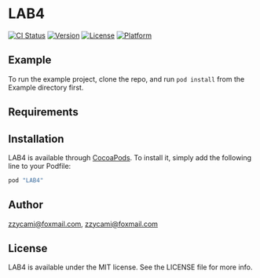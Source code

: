 # LAB4

[![CI Status](http://img.shields.io/travis/zzycami@foxmail.com/LAB4.svg?style=flat)](https://travis-ci.org/zzycami@foxmail.com/LAB4)
[![Version](https://img.shields.io/cocoapods/v/LAB4.svg?style=flat)](http://cocoapods.org/pods/LAB4)
[![License](https://img.shields.io/cocoapods/l/LAB4.svg?style=flat)](http://cocoapods.org/pods/LAB4)
[![Platform](https://img.shields.io/cocoapods/p/LAB4.svg?style=flat)](http://cocoapods.org/pods/LAB4)

## Example

To run the example project, clone the repo, and run `pod install` from the Example directory first.

## Requirements

## Installation

LAB4 is available through [CocoaPods](http://cocoapods.org). To install
it, simply add the following line to your Podfile:

```ruby
pod "LAB4"
```

## Author

zzycami@foxmail.com, zzycami@foxmail.com

## License

LAB4 is available under the MIT license. See the LICENSE file for more info.
